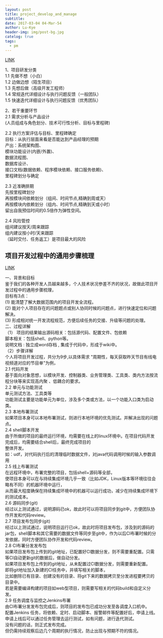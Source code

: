 ```yaml
---
layout: post
title: project_develop_and_manage
subtitle: 
date: 2017-03-04 04-Mar-54
author: Lu-Kye
header-img: img/post-bg.jpg
catelog: true
tags: 
  - pm
---
```

[LINK](http://bbs.yuqing36524.com/?/article/7)   
   
1、项目研发分类   
   1.1 先做不想（小白）   
   1.2 边做边想（陌生项目）   
   1.3 先想后做（高级开发工程师）   
   1.4 常规迭代详细设计与执行问题反馈（一般团队）   
   1.5 快速迭代详细设计与执行问题反馈（优秀团队）   
   
2、若干重要环节   
   2.1 需求分析与产品设计   
      (人员组成与角色划分、技术可行性分析、目标与里程碑)   
   
   2.2 执行方案评估与目标、里程碑确定   
       目标：从执行层面来看是否能达到产品经理的预期   
       产出：系统架构图、   
             模块功能设计(内嵌/外置)、   
         数据流程图、   
         数据库设计、   
         接口文档(数据依赖、程序模块依赖、接口服务依赖)、   
         里程碑划分与确定   
   
   2.3 近准确排期   
       先按里程碑划分   
       再按模块间依赖划分（组间、时间节点,精确到周或天）   
       再按模块内依赖划分（组内、时间节点,精确到天或小时）   
       留出自我预估时间的0.5倍作为弹性空间。        
   
   2.4 风险管控   
       组间建议按天/周来跟踪   
       组内建议按小时/天来跟踪   
       （延时交付、任务返工）是项目最大的风险   
   
## 项目开发过程中的通用步骤梳理   
[LINK](http://bbs.yuqing36524.com/?/article/8)   
   
一、背景和目标   
鉴于我们的各种开发人员越来越多，个人技术状况参差不齐的状况，故做此项目开发过程中的通用步骤梳理，   
目标有3点：   
(1) 能清楚了解大数据范围内的项目开发全流程。   
(2) 能对个人项目存在的问题题点或别人协同时候的问题点，进行快速定位和问题解决。   
(3) 形成相对统一开发流程规范，方便后续任务的交接、升级等问题的处理。   
二、过程详解   
（1） 项目的结果输出源码相关：包括源代码、配置文件、包依赖   
脚本相关：包括shell、python等。   
说明文档 : 独立成word存档 , 集成于代码中，形成于wiki中。   
（2）步骤详解   
个人将项目开发过程，共分为9步,以具体需求 "周期性，每天获取昨天节目有线电视频道对应的节目单"为例，   
     2.1 代码开发   
           基于面向对象思想，以模块开发、控制器类、业务管理类、工具类、类内方法按流程分块等来实现高内聚 、低耦合的要求。   
     2.2 单元与功能测试   
           单元测试方法、工具类等   
           功能测试主要是功能单元为单位，涉及多个类或方法，以一个功能入口类为启动类。   
     2.3 本地布署测试   
           如果项目本身可以本地布署测试，则进行本地环境的优先测试。并解决出现的问题点。   
     2.4 shell脚本开发   
           由于所做的项目的最终运行环境，均需要在线上的linux环境中。在项目代码开发完成后，均需要结合shell后，最终完成项目的   
           整体开发。   
           如：udf，对代码执行后的清理临时数据文件，对java代码调用时候的输入参数调用   
     2.5  线上布署测试    
            在远程环境中，布署完整的项目，包括shell+源码等全部，   
            使项目本身可以在与持续集成环境几乎一致（比如JDK，Linux版本等环境往往会略有不同）的机器环境中运行，   
            从而最大程度确保在持续集成环境中的机器可以运行成功，减少在持续集成环境下的测试成本。   
     2.6 源码同步(git)   
            经过以上测试通过，说明源码已ok，故此时可以将项目同步到git中，方便团队协作开发和代码review。   
     2.7 项目发布包同步(git)   
            经过以上测试通过，说明项目运行已ok，故此时将项目发布包，涉及到的源码的jar包，shell脚本和其它需要的数据文件等同步至git中，作为以后CI布署时候的分发依据，同时方便团队协作开发和代码review。                 
     2.8 CI布署分发发布包   
            如果项目发布包上传到的git地址，已配置好CI数据分发，则不需要重配置。只需等CI自动更新git的数据后，做自动分发。   
            如果项目发布包上传到的git地址，从未配置过CI数据分发，则需要重新配置。   
                   即将git地址加入新建的CI任务中，并填写相关的脚本，   
                   比如删除已有目录、创建没有的目录、将git下来的数据拷贝至分发进程要拷贝的目录中。   
                   若是需要编译构建的项目如web型项目，则需要写相关的代码build和自定义分发。   
     2.9 任务调度与监控之Jenkins布署   
           由CI布署分发发布包完成后，则项目的发布包已成功分发至各调度入口机中。   
           配置Jenkins 任务，将依赖、定时、启动脚本、报警邮件等配置好后，申请上线。   
           申请上线后可以通过任务管理去运行测试，如有问题，进行迭代测试。    
           没有问题的话，则正式发布完成。   
           但仍需持续观察后边几个周期的执行情况，防止出现与预期不符的情况。   
